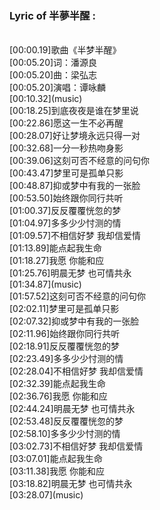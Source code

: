 <h3>Lyric of 半夢半醒 :</h3><p><br>[00:00.19]歌曲《半梦半醒》
<br>[00:05.20]词：潘源良
<br>[00:05.20]曲：梁弘志
<br>[00:05.20]演唱：谭咏麟
<br>[00:10.32](music)
<br>[00:18.25]到底夜夜是谁在梦里说
<br>[00:22.86]愿这一生不必再醒
<br>[00:28.07]好让梦境永远只得一对
<br>[00:32.68]一分一秒热吻身影
<br>[00:39.06]这刻可否不经意的问句你
<br>[00:43.47]梦里可是孤单只影
<br>[00:48.87]抑或梦中有我的一张脸
<br>[00:53.50]始终跟你同行共听
<br>[01:00.37]反反覆覆恍忽的梦
<br>[01:04.97]多多少少忖测的情
<br>[01:09.57]不相信好梦 我却信爱情
<br>[01:13.89]能点起我生命
<br>[01:18.27]我愿 你能和应
<br>[01:25.76]明晨无梦 也可情共永
<br>[01:34.87](music)
<br>[01:57.52]这刻可否不经意的问句你
<br>[02:02.11]梦里可是孤单只影
<br>[02:07.32]抑或梦中有我的一张脸
<br>[02:11.96]始终跟你同行共听
<br>[02:18.91]反反覆覆恍忽的梦
<br>[02:23.49]多多少少忖测的情
<br>[02:28.04]不相信好梦 我却信爱情
<br>[02:32.39]能点起我生命
<br>[02:36.76]我愿 你能和应
<br>[02:44.24]明晨无梦 也可情共永
<br>[02:53.48]反反覆覆恍忽的梦
<br>[02:58.10]多多少少忖测的情
<br>[03:02.73]不相信好梦 我却信爱情
<br>[03:07.01]能点起我生命
<br>[03:11.38]我愿 你能和应
<br>[03:18.82]明晨无梦 也可情共永
<br>[03:28.07](music)
</p>